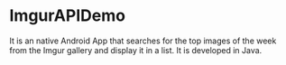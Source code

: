 # ImgurAPIDemo
It is an native Android App that searches for the top images of the week from the Imgur gallery and display it in a list. It is developed in Java.

